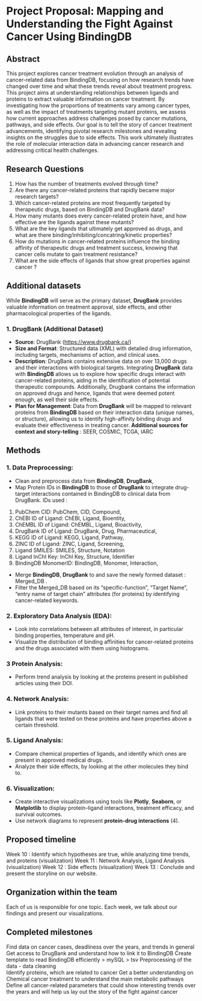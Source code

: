 # Project Proposal: **Mapping and Understanding the Fight Against Cancer Using BindingDB**
## Abstract
This project explores cancer treatment evolution through an analysis of cancer-related data from BindingDB, focusing on how research trends have changed over time and what these trends reveal about treatment progress. This project aims at understanding relationships between ligands and proteins to extract valuable information on cancer treatment. By investigating how the proportions of treatments vary among cancer types, as well as the impact of treatments targeting mutant proteins, we assess how current approaches address challenges posed by cancer mutations, pathways, and side effects. Our goal is to tell the story of cancer treatment advancements, identifying pivotal research milestones and revealing insights on the struggles due to side effects. This work ultimately illustrates the role of molecular interaction data in advancing cancer research and addressing critical health challenges.

## Research Questions 	 
1. How has the number of treatments evolved through time?
2.  Are there any cancer-related proteins that rapidly became major research targets?
3.  Which cancer-related proteins are most frequently targeted by therapeutic drugs, based on BindingDB and DrugBank data?
4. How many mutants does every cancer-related protein have, and how effective are the ligands against these mutants? 
5. What are the key ligands that ultimately get approved as drugs, and what are there binding/inhibiting/concatring/kinetic properties? 
6. How do mutations in cancer-related proteins influence the binding affinity of therapeutic drugs and treatment success, knowing that cancer cells mutate to gain treatment resistance?
7. What are the side effects of ligands that show great properties against cancer ? 

## Additional datasets
While **BindingDB** will serve as the primary dataset, **DrugBank** provides valuable information on treatment approval, side effects, and other pharmacological properties of the ligands. 
### 1. **DrugBank** (Additional Dataset)
- **Source**: DrugBank (https://www.drugbank.ca/)
- **Size and Format**: Structured data (XML) with detailed drug information, including targets, mechanisms of action, and clinical uses.
- **Description**: DrugBank contains extensive data on over 13,000 drugs and their interactions with biological targets. Integrating **DrugBank** data with **BindingDB** allows us to explore how specific drugs interact with cancer-related proteins, aiding in the identification of potential therapeutic compounds. Additionally, Drugbank contains the information on approved drugs and hence, ligands that were deemed potent enough, as well their side effects.
- **Plan for Management**: Data from **DrugBank** will be mapped to relevant proteins from **BindingDB** based on their interaction data (unique names, or structure), allowing us to identify high-affinity binding drugs and evaluate their effectiveness in treating cancer.
**Additional sources for context and story-telling** : SEER, COSMIC, TCGA, IARC

## Methods
### 1. **Data Preprocessing**:
- Clean and preprocess data from **BindingDB**, **DrugBank**,
-  Map Protein IDs in **BindingDB** to those of **DrugBank** to integrate drug-target interactions contained in BindingDB to clinical data from DrugBank. IDs used : 
1. PubChem CID: PubChem, CID, Compound, 
2. ChEBI ID of Ligand: ChEBI, Ligand, Bioentity,
3. ChEMBL ID of Ligand: ChEMBL, Ligand, Bioactivity,
4. DrugBank ID of Ligand: DrugBank, Drug, Pharmaceutical,
5. KEGG ID of Ligand: KEGG, Ligand, Pathway,
6. ZINC ID of Ligand: ZINC, Ligand, Screening, 
7. Ligand SMILES: SMILES, Structure, Notation
8. Ligand InChI Key: InChI Key, Structure, Identifier
9. BindingDB MonomerID: BindingDB, Monomer, Interaction,
- Merge **BindingDB**, **DrugBank** to and save the newly formed dataset : Merged_DB . 
- Filter the Merged_DB based on its “specific-function”, “Target Name”, “entry name of target chain” attributes (for proteins) by identifying cancer-related keywords. 

### 2. **Exploratory Data Analysis (EDA)**:
- Look into correlations between all attributes of interest, in particular binding properties, temperature and pH. 
- Visualize the distribution of binding affinities for cancer-related proteins and the drugs associated with them using histograms.

### 3 **Protein Analysis**:
- Perform trend analysis by looking at the proteins present in published articles using their DOI.

### 4. **Network Analysis**:
- Link proteins to their mutants based on their target names and find all ligands that were tested on these proteins and have properties above a certain threshold. 

### 5. **Ligand Analysis**:
- Compare chemical properties of ligands, and identify which ones are present in approved medical drugs. 
- Analyze their side effects, by looking at the other molecules they bind to. 

### 6. **Visualization**:
- Create interactive visualizations using tools like **Plotly**, **Seaborn**, or **Matplotlib** to display protein-ligand interactions, treatment efficacy, and survival outcomes.
- Use network diagrams to represent **protein-drug interactions** (4).
## Proposed timeline
Week 10 : Identify which hypotheses are true, while analyzing time trends, and proteins (visualization)
Week 11 :  Network Analysis, Ligand Analysis (visualization)
Week 12 :  Side effects (visualization)
Week 13 : Conclude and present the storyline on our website.
## Organization within the team
Each of us is responsible for one topic. Each week, we talk about our findings and present our visualizations.
## Completed milestones	 	
Find data on cancer cases, deadliness over the years, and trends in general
Get access to DrugBank and understand how to link it to BindingDB 
Create template to read BindingDB efficiently > mySQL > tsv 
Preprocessing of the data - data cleaning 	
Identify proteins, which are related to cancer
Get a better understanding on Chemical cancer treatment to understand the main metabolic pathways 
Define all cancer-related parameters that could show interesting trends over the years and will help us lay out the story of the fight against cancer 

